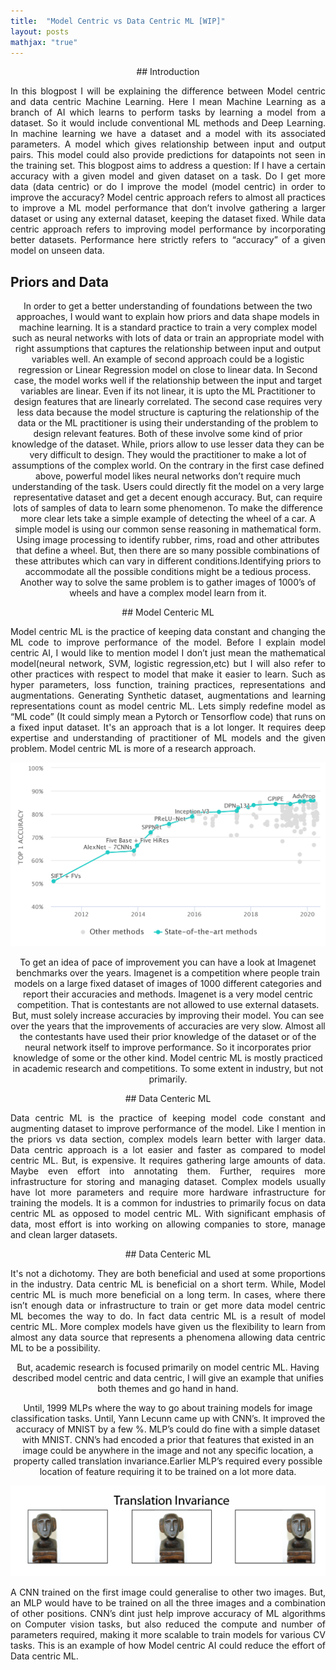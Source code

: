 ```yaml
---
title:  "Model Centric vs Data Centric ML [WIP]"
layout: posts
mathjax: "true"
---
```

<center>
## Introduction 
</center>
<p style="text-align:justify">
In this blogpost I will be explaining the difference between Model centric and data centric Machine Learning. 
Here I mean Machine Learning as a branch of AI which learns to perform tasks by learning a model from a dataset. 
So it would include conventional ML methods and Deep Learning. In machine learning we have a dataset and a model with its associated parameters. 
A model which gives relationship between input and output pairs. This model could also provide predictions for datapoints not seen in the training set. 
This blogpost aims to address a question: If I have a certain accuracy with a given model and given dataset on a task. Do I get more data (data centric) or do I improve the model (model centric) in order to improve the accuracy? 
Model centric approach refers to almost all practices to improve a ML model performance that don’t involve gathering a larger dataset or using any external dataset, keeping the dataset fixed. 
While data centric approach refers to improving model performance by incorporating better datasets. Performance here strictly refers to “accuracy” of a given model on unseen data.</p>

## Priors and Data
</center>
<p style="text-align:justify">
<center>  
In order to get a better understanding of foundations between the two approaches, I would want to explain how priors and data shape models in machine learning. 
It is a standard practice to train a very complex model such as neural networks with lots of data or train an appropriate model with right assumptions that captures the relationship between input and output variables well.
An example of second approach could be a logistic regression or Linear Regression model on close to linear data. In Second case, the model works well if the relationship between the input and target variables are linear. 
Even if its not linear, it is upto the ML Practitioner to design features that are linearly correlated. 
The second case requires very less data because the model structure is capturing the relationship of the data or the ML practitioner is using their understanding of the problem to design relevant features. 
Both of these involve some kind of prior knowledge of the dataset.
While, priors allow to use lesser data they can be very difficult to design. They would the practitioner to make a lot of assumptions of the complex world.  On the contrary in the first case defined above, powerful model likes neural networks don’t require much understanding of the task. 
Users could directly fit the model on a very large representative dataset and get a decent enough accuracy. 
But, can require lots of samples of data to learn some phenomenon. 
To make the difference more clear lets take a simple example of detecting the wheel of a car. A simple model is using our common sense reasoning in mathematical form.
Using image processing to identify rubber, rims, road and other attributes that define a wheel.
But, then there are so many possible combinations of these attributes which can vary in different conditions.Identifying priors to accommodate all the possible conditions might be a tedious process. 
Another way to solve the same problem is to gather images of 1000’s of wheels and have a complex model learn from it. 
</p>

<center>
## Model Centeric ML
</center>
<p style="text-align:justify">
Model centric ML is the practice of keeping data constant and changing the ML code to improve performance of the model.
Before I explain model centric AI, I would like to mention model I don’t just mean the mathematical model(neural network, SVM, logistic regression,etc) but I will also refer to other practices with respect to model that make it easier to learn. 
Such as hyper parameters, loss function, training practices, representations and augmentations. Generating Synthetic dataset, augmentations and learning representations count as model centric ML. Lets simply redefine model as “ML code” (It could simply mean a Pytorch or Tensorflow code) that runs on a fixed input dataset. 
It's an approach that is a lot longer. It requires deep expertise and understanding of practitioner of ML models and the given problem. Model centric ML is more of a research approach. 

<center>
<img src="https://github.com/kamathhrishi/kamathhrishi.github.io/blob/master/_posts/Images/Imagenet_benchmarks.png?raw=true">
</center>
   
To get an idea of pace of improvement you can have a look at Imagenet benchmarks over the years. Imagenet is a competition where people train models on a large fixed dataset of images of 1000 different categories and report their accuracies and methods. 
Imagenet is a very model centric competition. That is contestants are not allowed to use external datasets. But, must solely increase accuracies by improving their model. You can see over the years that the improvements of accuracies are very slow.
Almost all the contestants have used their prior knowledge of the dataset or of the neural network itself to improve performance.
So it incorporates prior knowledge of some or the other kind.
Model centric ML is mostly practiced in academic research and competitions. To some extent in industry, but not primarily. 
</p>

<center>
## Data Centeric ML
<center>
<p style="text-align:justify">
Data centric ML is the practice of keeping model code constant and augmenting dataset to improve performance of the model. Like I mention in the priors vs data section, complex models learn better with larger data.  
Data centric approach is a lot easier and faster as compared to model centric ML. But, is expensive. It requires gathering large amounts of data. Maybe even effort into annotating them. Further, requires more infrastructure for storing and managing dataset.
Complex models usually have lot more parameters and require more hardware infrastructure for training the models. It is a common for industries to primarily focus on data centric ML as opposed to model centric ML. 
With significant emphasis of data, most effort is into working on allowing companies to store, manage and clean larger datasets. </p>

<center>
## Data Centeric ML
</center>
<p style="text-align:justify">
It's not a dichotomy. They are both beneficial and used at some proportions in the industry. Data centric ML is beneficial on a short term. While, Model centric ML is much more beneficial on a long term. 
In cases, where there isn’t enough data or infrastructure to train or get more data model centric ML becomes the way to do. 
In fact data centric ML is a result of model centric ML. More complex models have given us the flexibility to learn from almost any data source that represents a phenomena allowing data centric ML to be a possibility. 

But, academic research is focused primarily on model centric ML. 
Having described model centric and data centric, I will give an example that unifies both themes and go hand in hand. 

Until, 1999 MLPs where the way to go about training models for image classification tasks. Until, Yann Lecunn came up with CNN’s. It improved the accuracy of MNIST by a few %. MLP’s could do fine with a simple dataset with MNIST. 
CNN’s had encoded a prior that features that existed in an image could be anywhere in the image and not any specific location, a property called translation invariance.Earlier MLP’s required every possible location of feature requiring it to be trained on a lot more data.</p>

<center>
<img src="https://github.com/kamathhrishi/kamathhrishi.github.io/blob/master/_posts/Images/Screenshot%202021-06-10%20at%203.37.44%20PM.png?raw=true">
</center>
<p style="text-align:justify">
A CNN trained on the first image could generalise to other two images. But, an MLP would have to be trained on all the three images and a combination of other positions. 
CNN’s dint just help improve accuracy of ML algorithms on Computer vision tasks, but also reduced the compute and number of parameters required, making it more scalable to train models for various CV tasks.
This is an example of how Model centric AI could reduce the effort of Data centric ML.  
</p>


